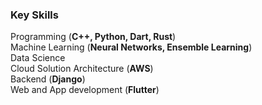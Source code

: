 ### Key Skills
Programming  (<strong>C++, Python, Dart, Rust</strong>)  
Machine Learning  (<strong>Neural Networks, Ensemble Learning</strong>)  
Data Science  
Cloud Solution Architecture  (<strong>AWS</strong>)  
Backend  (<strong>Django</strong>)  
Web and App development  (<strong>Flutter</strong>)  

